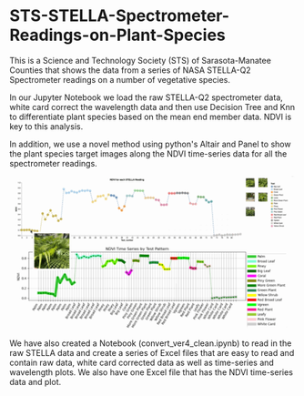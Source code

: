 # STS-STELLA-Spectrometer-Readings-on-Plant-Species
This is a Science and Technology Society (STS) of Sarasota-Manatee Counties that shows the data from a series of NASA STELLA-Q2 Spectrometer readings on a number of vegetative species.

In our Jupyter Notebook we load the raw STELLA-Q2 spectrometer data, white card correct the wavelength data and then use Decision Tree and Knn to differentiate plant species based on the mean end member data. NDVI is key to this analysis. 

In addition, we use a novel method using python's Altair and Panel to show the plant species target images along the NDVI time-series data for all the spectrometer readings. 

![animated](STELLA_with_Photos.gif)

We have also created a Notebook (convert_ver4_clean.ipynb) to read in the raw STELLA data and create a series of Excel files that are easy to read and contain raw data, white card corrected data as well as time-series and wavelength plots. We also have one Excel file that has the NDVI time-series data and plot.  
